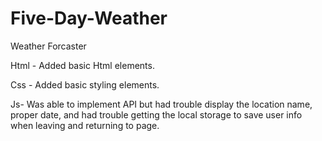 # Five-Day-Weather
Weather Forcaster

Html - Added basic Html elements.

Css - Added basic styling elements.

Js- Was able to implement API but had trouble display the location name, proper date, and had trouble getting the local storage to save user info when leaving and returning to page.